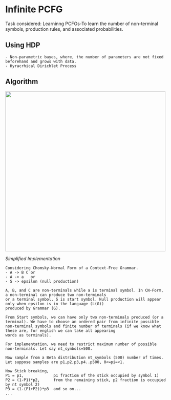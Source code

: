 # Infinite PCFG

Task considered: Learninng PCFGs-To learn the number of non-terminal symbols, production rules, and associated probabilities.

 ## Using HDP
 
 ```
- Non-parametric bayes, where, the number of parameters are not fixed beforehand and grows with data.
- Hyracrhical Dirichlet Process
```

## Algorithm
<img src="https://github.com/rishabhbhardwaj15/PPL/blob/master/hdp.png" width="500">

*Simplified Implementation*
```
Considering Chomsky-Normal Form of a Context-Free Grammar.
- A -> B C or
- A -> a   or
- S -> epsilon (null production)

A, B, and C are non-terminals while a is terminal symbol. In CN-Form, a non-terminal can produce two non-terminals 
or a terminal symbol. S is start symbol. Null production will appear only when epsilon is in the language (L(G)) 
produced by Grammar (G).
```

```
From Start symbols, we can have only two non-terminals produced (or a terminal). We have to choose an ordered pair from infinite possible non-terminal symbols and finite number of terminals (if we know what these are, for english we can take all appearing 
words as terminals).

For implementation, we need to restrict maximum number of possible non-terminals. Let say nt_symbols=500.

Now sample from a Beta distribution nt_symbols (500) number of times.
Let suppose samples are p1,p2,p3,p4..p500, 0<=pi=<1.

Now Stick breaking,
P1 = p1,             p1 fractiom of the stick occupied by symbol 1)
P2 = (1-P1)*p2,      from the remaining stick, p2 fraction is occupied by nt symbol 2)
P3 = (1-(P1+P2))*p3  and so on...
...
